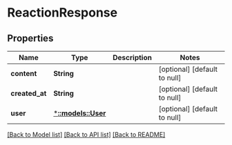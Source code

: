 # ReactionResponse

## Properties
Name | Type | Description | Notes
------------ | ------------- | ------------- | -------------
**content** | **String** |  | [optional] [default to null]
**created_at** | **String** |  | [optional] [default to null]
**user** | [***::models::User**](User.md) |  | [optional] [default to null]

[[Back to Model list]](../README.md#documentation-for-models) [[Back to API list]](../README.md#documentation-for-api-endpoints) [[Back to README]](../README.md)


